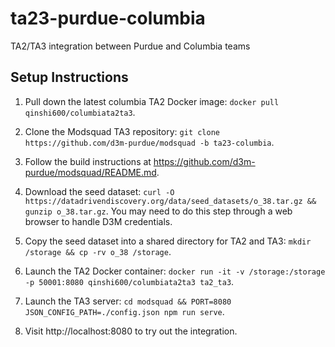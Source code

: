 # ta23-purdue-columbia
TA2/TA3 integration between Purdue and Columbia teams

## Setup Instructions

1. Pull down the latest columbia TA2 Docker image: `docker pull
   qinshi600/columbiata2ta3`.

2. Clone the Modsquad TA3 repository: `git clone
   https://github.com/d3m-purdue/modsquad -b ta23-columbia`.

3. Follow the build instructions at
   https://github.com/d3m-purdue/modsquad/README.md.

6. Download the seed dataset: `curl -O
   https://datadrivendiscovery.org/data/seed_datasets/o_38.tar.gz && gunzip
o_38.tar.gz`.  You may need to do this step through a web browser to handle D3M
credentials.

7. Copy the seed dataset into a shared directory for TA2 and TA3: `mkdir
   /storage && cp -rv o_38 /storage`.

8. Launch the TA2 Docker container: `docker run -it -v /storage:/storage -p
   50001:8080 qinshi600/columbiata2ta3 ta2_ta3`.

9. Launch the TA3 server: `cd modsquad && PORT=8080
   JSON_CONFIG_PATH=./config.json npm run serve`.

10. Visit http://localhost:8080 to try out the integration.
